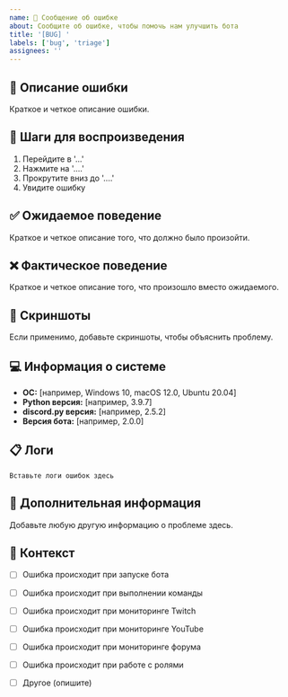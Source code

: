 ```yaml
---
name: 🐛 Сообщение об ошибке
about: Сообщите об ошибке, чтобы помочь нам улучшить бота
title: '[BUG] '
labels: ['bug', 'triage']
assignees: ''
---
```


## 🐛 Описание ошибки
Краткое и четкое описание ошибки.

## 🔄 Шаги для воспроизведения
1. Перейдите в '...'
2. Нажмите на '....'
3. Прокрутите вниз до '....'
4. Увидите ошибку

## ✅ Ожидаемое поведение
Краткое и четкое описание того, что должно было произойти.

## ❌ Фактическое поведение
Краткое и четкое описание того, что произошло вместо ожидаемого.

## 📸 Скриншоты
Если применимо, добавьте скриншоты, чтобы объяснить проблему.

## 💻 Информация о системе
- **ОС:** [например, Windows 10, macOS 12.0, Ubuntu 20.04]
- **Python версия:** [например, 3.9.7]
- **discord.py версия:** [например, 2.5.2]
- **Версия бота:** [например, 2.0.0]

## 📋 Логи
```
Вставьте логи ошибок здесь
```

## 🔧 Дополнительная информация
Добавьте любую другую информацию о проблеме здесь.

## 📝 Контекст
- [ ] Ошибка происходит при запуске бота
- [ ] Ошибка происходит при выполнении команды
- [ ] Ошибка происходит при мониторинге Twitch
- [ ] Ошибка происходит при мониторинге YouTube
- [ ] Ошибка происходит при мониторинге форума
- [ ] Ошибка происходит при работе с ролями
- [ ] Другое (опишите)








